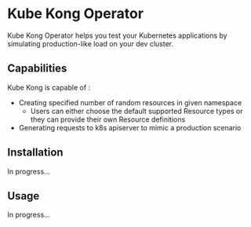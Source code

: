 # Kube Kong Operator

Kube Kong Operator helps you test your Kubernetes applications by simulating production-like load on your dev cluster.

## Capabilities

Kube Kong is capable of :

* Creating specified number of random resources in given namespace
  * Users can either choose the default supported Resource types or they can provide their own Resource definitions
* Generating requests to k8s apiserver to mimic a production scenario

## Installation

In progress...

## Usage

In progress...
